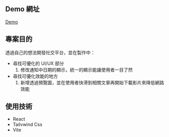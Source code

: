 ## Demo 網址

[Demo](https://github.com/Azure/azure-content/blob/master/contributor-guide/contributor-guide-index.md)

## 專案目的

透過自己的想法開發社交平台，並在製作中：

- 尋找可優化的 UI/UX 部分
  1. 修改通知中日期的顯示，統一的顯示能讓使用者一目了然
- 尋找可優化效能的地方
  1. 新增透過預覽圖，並在使用者快滑到相關文章再開始下載影片來降低網路效能

## 使用技術

- React
- Tailvwind Css
- Vite
